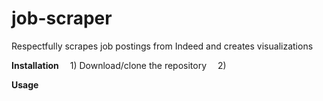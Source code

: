 # job-scraper
Respectfully scrapes job postings from Indeed and creates visualizations

<strong>Installation</strong>
&emsp;1) Download/clone the repository
&emsp;2) 

<strong>Usage</strong>

